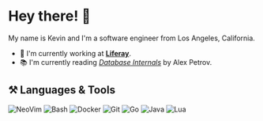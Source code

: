 # Hey there! 👋

My name is Kevin and I'm a software engineer from Los Angeles, California.

- 💼 I'm currently working at **[Liferay](https://liferay.com)**.
- 📚 I'm currently reading *[Database Internals](https://www.databass.dev/)* by Alex Petrov.

## ⚒️ Languages & Tools

![NeoVim](https://img.shields.io/badge/-NeoVim-F8F8FF?style=flat&logo=neovim&logoColor=019733)
![Bash](https://img.shields.io/badge/-Bash-F8F8FF?style=flat&logo=gnu-bash&logoColor=4EAA25)
![Docker](https://img.shields.io/badge/-Docker-F8F8FF?style=flat&logo=docker&logoColor=1993EF)
![Git](https://img.shields.io/badge/-Git-F8F8FF?style=flat&logo=git)
![Go](https://img.shields.io/badge/-Go-F8F8FF?style=flat&logo=go)
![Java](https://img.shields.io/badge/-Java-F8F8FF?style=flat&logo=coffeescript&logoColor=FFA500)
![Lua](https://img.shields.io/badge/-Lua-F8F8FF?style=flat&logo=lua&logoColor=2C2D72)
